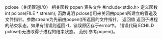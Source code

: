 

pclose（关闭管道I/O）
相关函数
popen
表头文件
#include<stdio.h>
定义函数
int pclose(FILE * stream);
函数说明
pclose()用来关闭由popen所建立的管道及文件指针。参数stream为先前由popen()所返回的文件指针。
返回值
返回子进程的结束状态。如果有错误则返回-1，错误原因存于errno中。
错误代码
ECHILD pclose()无法取得子进程的结束状态。
范例
参考popen()。